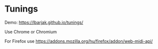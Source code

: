 # Tunings
Demo: https://lbarjak.github.io/tunings/

Use Chrome or Chromium

For Firefox use https://addons.mozilla.org/hu/firefox/addon/web-midi-api/

